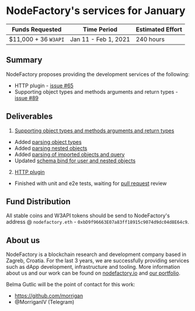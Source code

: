 # NodeFactory's services for January

| Funds Requested | Time Period | Estimated Effort |
|-|-|-|
| $11,000 + 36 `W3API` | Jan 11 - Feb 1, 2021 | 240 hours |


## Summary

NodeFactory proposes providing the development services of the following:
* HTTP plugin - [issue #65](https://github.com/Web3-API/prototype/issues/65)
* Supporting object types and methods arguments and return types - [issue #89](https://github.com/Web3-API/prototype/issues/89)


## Deliverables

1. [Supporting object types and methods arguments and return types](https://github.com/Web3-API/prototype/issues/89)
  * Added [parsing object types](https://github.com/Web3-API/monorepo/pull/93)
  * Added [parsing nested objects](https://github.com/Web3-API/monorepo/pull/115)
  * Added [parsing of imported objects and query](https://github.com/Web3-API/monorepo/pull/117)
  * Updated [schema bind for user and nested objects](https://github.com/Web3-API/monorepo/pull/126) 
2. [HTTP plugin](https://github.com/Web3-API/prototype/issues/65)
  * Finished with unit and e2e tests, waiting for [pull request](https://github.com/Web3-API/monorepo/pull/114) review 

## Fund Distribution
All stable coins and W3API tokens should be send to NodeFactory's address @ `nodefactory.eth` - `0xbD9f96663E07a83ff18915c9074d9dc04d8E64c9`.

## About us
NodeFactory is a blockchain research and development company based in Zagreb, Croatia. For the last 3 years, we are successfully providing services such as dApp development, infrastructure and tooling. More information about us and our work can be found on [nodefactory.io](https://nodefactory.io/) and [our portfolio](https://nodefactory.io/NodeFactory_portfolio_v5.pdf).

Belma Gutlic will be the point of contact for this work:
- https://github.com/morrigan  
- @MorriganIV (Telegram)
